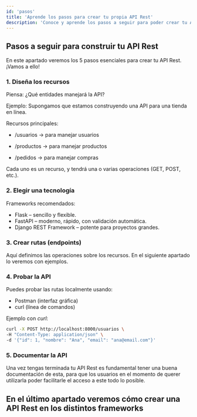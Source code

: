 ```yaml
---
id: 'pasos'
title: 'Aprende los pasos para crear tu propia API Rest'
description: 'Conoce y aprende los pasos a seguir para poder crear tu API Rest'
---
```


## Pasos a seguir para construir tu API Rest

En este apartado veremos los 5 pasos esenciales para crear tu API Rest. ¡Vamos a ello!

### 1. Diseña los recursos

Piensa: ¿Qué entidades manejará la API?

Ejemplo:
Supongamos que estamos construyendo una API para una tienda en línea.

Recursos principales:

- /usuarios → para manejar usuarios

- /productos → para manejar productos

- /pedidos → para manejar compras

Cada uno es un recurso, y tendrá una o varias operaciones (GET, POST, etc.).

### 2. Elegir una tecnología

Frameworks recomendados:

- Flask – sencillo y flexible.
- FastAPI – moderno, rápido, con validación automática.
- Django REST Framework – potente para proyectos grandes.

### 3. Crear rutas (endpoints)

Aquí definimos las operaciones sobre los recursos. En el siguiente apartado lo veremos con ejemplos.

### 4. Probar la API

Puedes probar las rutas localmente usando:

- Postman (interfaz gráfica)
- curl (línea de comandos)

Ejemplo con *curl*:

```bash
curl -X POST http://localhost:8000/usuarios \
-H "Content-Type: application/json" \
-d '{"id": 1, "nombre": "Ana", "email": "ana@email.com"}'
```

### 5. Documentar la API

Una vez tengas terminada tu API Rest es fundamental tener una buena documentación de esta, para que los usuarios en el momento de querer utilizarla poder facilitarle el acceso a este todo lo posible.

## En el último apartado veremos cómo crear una API Rest en los distintos frameworks